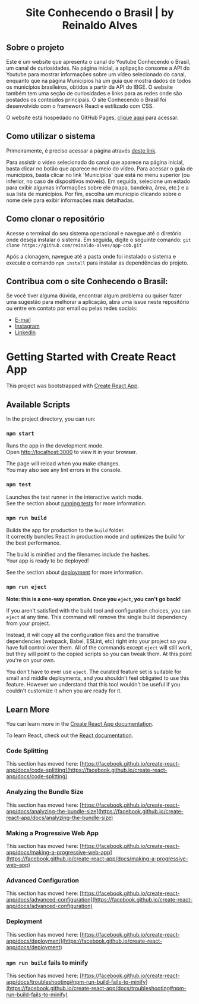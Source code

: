 <h1 align="center">Site Conhecendo o Brasil | by Reinaldo Alves</h1>

## Sobre o projeto

Este é um website que apresenta o canal do Youtube Conhecendo o Brasil, um canal de curiosidades. Na página inicial, a aplipação consome a API do Youtube para mostrar informações sobre um vídeo selecionado do canal, enquanto que na página Municípios há um guia que mostra dados de todos os municípios brasileiros, obtidos a partir da API do IBGE. O website também tem uma seção de curiosidades e links para as redes onde são postados os conteúdos principais. O site Conhecendo o Brasil foi desenvolvido com o framework React e estilizado com CSS.

O website está hospedado no GitHub Pages, [clique aqui](https://reinaldo-alves.github.io/site-CoB/) para acessar.

## Como utilizar o sistema

Primeiramente, é preciso acessar a página através [deste link](https://reinaldo-alves.github.io/site-CoB/).

Para assistir o vídeo selecionado do canal que aparece na página inicial, basta clicar no botão que aparece no meio do vídeo.
Para acessar o guia de municípios, basta clicar no link 'Municípios' que está no menu superior (ou inferior, no caso de dispositivos móveis). Em seguida, selecione um estado para exibir algumas informações sobre ele (mapa, bandeira, área, etc.) e a sua lista de municípios. Por fim, escolha um município clicando sobre o nome dele para exibir informações mais detalhadas.

## Como clonar o repositório

Acesse o terminal do seu sistema operacional e navegue até o diretório onde deseja instalar o sistema. Em seguida, digite o seguinte comando: `git clone https://github.com/reinaldo-alves/app-cob.git`

Após a clonagem, navegue até a pasta onde foi instalado o sistema e execute o comando `npm install` para instalar as dependências do projeto.

## Contribua com o site Conhecendo o Brasil:

Se você tiver alguma dúvida, encontrar algum problema ou quiser fazer uma sugestão para melhorar a aplicação, abra uma issue neste repositório ou entre em contato por email ou pelas redes sociais:
- [E-mail](mailto:reinaldoasjr8@gmail.com)
- [Instagram](https://www.instagram.com/reinaldo.alves8/)
- [Linkedin](https://www.linkedin.com/in/reinaldo-alves-8639aba9/)







# Getting Started with Create React App

This project was bootstrapped with [Create React App](https://github.com/facebook/create-react-app).

## Available Scripts

In the project directory, you can run:

### `npm start`

Runs the app in the development mode.\
Open [http://localhost:3000](http://localhost:3000) to view it in your browser.

The page will reload when you make changes.\
You may also see any lint errors in the console.

### `npm test`

Launches the test runner in the interactive watch mode.\
See the section about [running tests](https://facebook.github.io/create-react-app/docs/running-tests) for more information.

### `npm run build`

Builds the app for production to the `build` folder.\
It correctly bundles React in production mode and optimizes the build for the best performance.

The build is minified and the filenames include the hashes.\
Your app is ready to be deployed!

See the section about [deployment](https://facebook.github.io/create-react-app/docs/deployment) for more information.

### `npm run eject`

**Note: this is a one-way operation. Once you `eject`, you can't go back!**

If you aren't satisfied with the build tool and configuration choices, you can `eject` at any time. This command will remove the single build dependency from your project.

Instead, it will copy all the configuration files and the transitive dependencies (webpack, Babel, ESLint, etc) right into your project so you have full control over them. All of the commands except `eject` will still work, but they will point to the copied scripts so you can tweak them. At this point you're on your own.

You don't have to ever use `eject`. The curated feature set is suitable for small and middle deployments, and you shouldn't feel obligated to use this feature. However we understand that this tool wouldn't be useful if you couldn't customize it when you are ready for it.

## Learn More

You can learn more in the [Create React App documentation](https://facebook.github.io/create-react-app/docs/getting-started).

To learn React, check out the [React documentation](https://reactjs.org/).

### Code Splitting

This section has moved here: [https://facebook.github.io/create-react-app/docs/code-splitting](https://facebook.github.io/create-react-app/docs/code-splitting)

### Analyzing the Bundle Size

This section has moved here: [https://facebook.github.io/create-react-app/docs/analyzing-the-bundle-size](https://facebook.github.io/create-react-app/docs/analyzing-the-bundle-size)

### Making a Progressive Web App

This section has moved here: [https://facebook.github.io/create-react-app/docs/making-a-progressive-web-app](https://facebook.github.io/create-react-app/docs/making-a-progressive-web-app)

### Advanced Configuration

This section has moved here: [https://facebook.github.io/create-react-app/docs/advanced-configuration](https://facebook.github.io/create-react-app/docs/advanced-configuration)

### Deployment

This section has moved here: [https://facebook.github.io/create-react-app/docs/deployment](https://facebook.github.io/create-react-app/docs/deployment)

### `npm run build` fails to minify

This section has moved here: [https://facebook.github.io/create-react-app/docs/troubleshooting#npm-run-build-fails-to-minify](https://facebook.github.io/create-react-app/docs/troubleshooting#npm-run-build-fails-to-minify)
